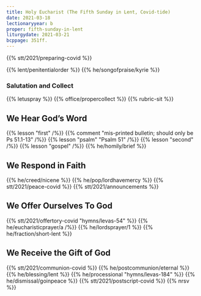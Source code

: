 ```yaml
---
title: Holy Eucharist (The Fifth Sunday in Lent, Covid-tide)
date: 2021-03-18
lectionaryyear: b
proper: fifth-sunday-in-lent
liturgydate: 2021-03-21
bcppage: 351ff.
---
```

{{% stt/2021/preparing-covid %}}

{{% lent/penitentialorder %}}
{{% he/songofpraise/kyrie %}}

### Salutation and Collect
{{% letuspray %}}
{{% office/propercollect %}}
{{% rubric-sit %}}

## We Hear God’s Word
{{% lesson "first" /%}}
{{% comment "mis-printed bulletin; should only be Ps 51.1-13" /%}}
{{% lesson "psalm" "Psalm 51" /%}}
{{% lesson "second" /%}}
{{% lesson "gospel" /%}}
{{% he/homily/brief %}}

## We Respond in Faith
{{% he/creed/nicene %}}
{{% he/pop/lordhavemercy %}}
{{% stt/2021/peace-covid %}}
{{% stt/2021/announcements %}}

## We Offer Ourselves To God
{{% stt/2021/offertory-covid "hymns/levas-54" %}}
{{% he/eucharisticprayer/a /%}}
{{% he/lordsprayer/1 %}}
{{% he/fraction/short-lent %}}

## We Receive the Gift of God
{{% stt/2021/communion-covid %}}
{{% he/postcommunion/eternal %}}
{{% he/blessing/lent %}}
{{% he/processional "hymns/levas-184" %}}
{{% he/dismissal/goinpeace %}}
{{% stt/2021/postscript-covid %}}
{{% nrsv %}}
